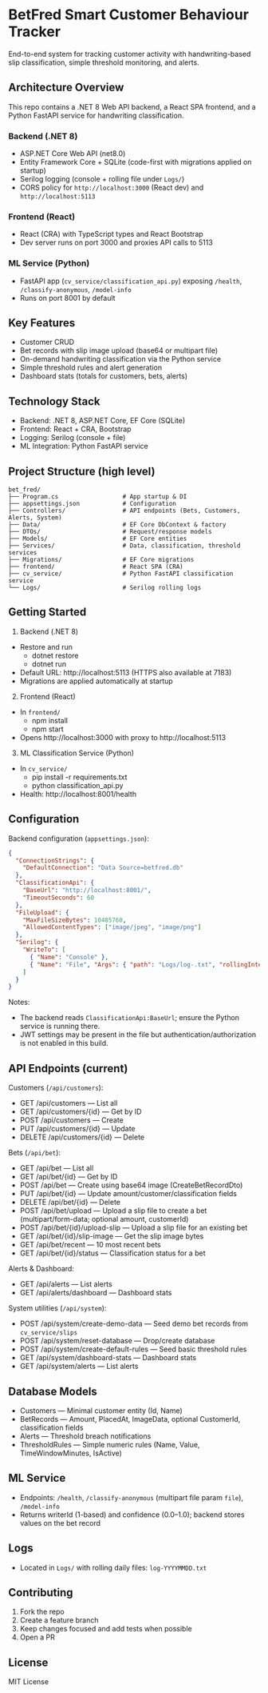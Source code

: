 # BetFred Smart Customer Behaviour Tracker

End-to-end system for tracking customer activity with handwriting-based slip classification, simple threshold monitoring, and alerts.

## Architecture Overview

This repo contains a .NET 8 Web API backend, a React SPA frontend, and a Python FastAPI service for handwriting classification.

### Backend (.NET 8)

- ASP.NET Core Web API (net8.0)
- Entity Framework Core + SQLite (code-first with migrations applied on startup)
- Serilog logging (console + rolling file under `Logs/`)
- CORS policy for `http://localhost:3000` (React dev) and `http://localhost:5113`

### Frontend (React)

- React (CRA) with TypeScript types and React Bootstrap
- Dev server runs on port 3000 and proxies API calls to 5113

### ML Service (Python)

- FastAPI app (`cv_service/classification_api.py`) exposing `/health`, `/classify-anonymous`, `/model-info`
- Runs on port 8001 by default

## Key Features

- Customer CRUD
- Bet records with slip image upload (base64 or multipart file)
- On-demand handwriting classification via the Python service
- Simple threshold rules and alert generation
- Dashboard stats (totals for customers, bets, alerts)

## Technology Stack

- Backend: .NET 8, ASP.NET Core, EF Core (SQLite)
- Frontend: React + CRA, Bootstrap
- Logging: Serilog (console + file)
- ML Integration: Python FastAPI service

## Project Structure (high level)

```
bet_fred/
├── Program.cs                  # App startup & DI
├── appsettings.json            # Configuration
├── Controllers/                # API endpoints (Bets, Customers, Alerts, System)
├── Data/                       # EF Core DbContext & factory
├── DTOs/                       # Request/response models
├── Models/                     # EF Core entities
├── Services/                   # Data, classification, threshold services
├── Migrations/                 # EF Core migrations
├── frontend/                   # React SPA (CRA)
├── cv_service/                 # Python FastAPI classification service
└── Logs/                       # Serilog rolling logs
```

## Getting Started

1) Backend (.NET 8)

- Restore and run
  - dotnet restore
  - dotnet run
- Default URL: http://localhost:5113 (HTTPS also available at 7183)
- Migrations are applied automatically at startup

2) Frontend (React)

- In `frontend/`
  - npm install
  - npm start
- Opens http://localhost:3000 with proxy to http://localhost:5113

3) ML Classification Service (Python)

- In `cv_service/`
  - pip install -r requirements.txt
  - python classification_api.py
- Health: http://localhost:8001/health

## Configuration

Backend configuration (`appsettings.json`):

```json
{
  "ConnectionStrings": {
    "DefaultConnection": "Data Source=betfred.db"
  },
  "ClassificationApi": {
    "BaseUrl": "http://localhost:8001/",
    "TimeoutSeconds": 60
  },
  "FileUpload": {
    "MaxFileSizeBytes": 10485760,
    "AllowedContentTypes": ["image/jpeg", "image/png"]
  },
  "Serilog": {
    "WriteTo": [
      { "Name": "Console" },
      { "Name": "File", "Args": { "path": "Logs/log-.txt", "rollingInterval": "Day" } }
    ]
  }
}
```

Notes:
- The backend reads `ClassificationApi:BaseUrl`; ensure the Python service is running there.
- JWT settings may be present in the file but authentication/authorization is not enabled in this build.

## API Endpoints (current)

Customers (`/api/customers`):
- GET /api/customers — List all
- GET /api/customers/{id} — Get by ID
- POST /api/customers — Create
- PUT /api/customers/{id} — Update
- DELETE /api/customers/{id} — Delete

Bets (`/api/bet`):
- GET /api/bet — List all
- GET /api/bet/{id} — Get by ID
- POST /api/bet — Create using base64 image (CreateBetRecordDto)
- PUT /api/bet/{id} — Update amount/customer/classification fields
- DELETE /api/bet/{id} — Delete
- POST /api/bet/upload — Upload a slip file to create a bet (multipart/form-data; optional amount, customerId)
- POST /api/bet/{id}/upload-slip — Upload a slip file for an existing bet
- GET /api/bet/{id}/slip-image — Get the slip image bytes
- GET /api/bet/recent — 10 most recent bets
- GET /api/bet/{id}/status — Classification status for a bet

Alerts & Dashboard:
- GET /api/alerts — List alerts
- GET /api/alerts/dashboard — Dashboard stats

System utilities (`/api/system`):
- POST /api/system/create-demo-data — Seed demo bet records from `cv_service/slips`
- POST /api/system/reset-database — Drop/create database
- POST /api/system/create-default-rules — Seed basic threshold rules
- GET  /api/system/dashboard-stats — Dashboard stats
- GET  /api/system/alerts — List alerts

## Database Models

- Customers — Minimal customer entity (Id, Name)
- BetRecords — Amount, PlacedAt, ImageData, optional CustomerId, classification fields
- Alerts — Threshold breach notifications
- ThresholdRules — Simple numeric rules (Name, Value, TimeWindowMinutes, IsActive)

## ML Service

- Endpoints: `/health`, `/classify-anonymous` (multipart file param `file`), `/model-info`
- Returns writerId (1-based) and confidence (0.0–1.0); backend stores values on the bet record

## Logs

- Located in `Logs/` with rolling daily files: `log-YYYYMMDD.txt`

## Contributing

1. Fork the repo
2. Create a feature branch
3. Keep changes focused and add tests when possible
4. Open a PR

## License

MIT License
